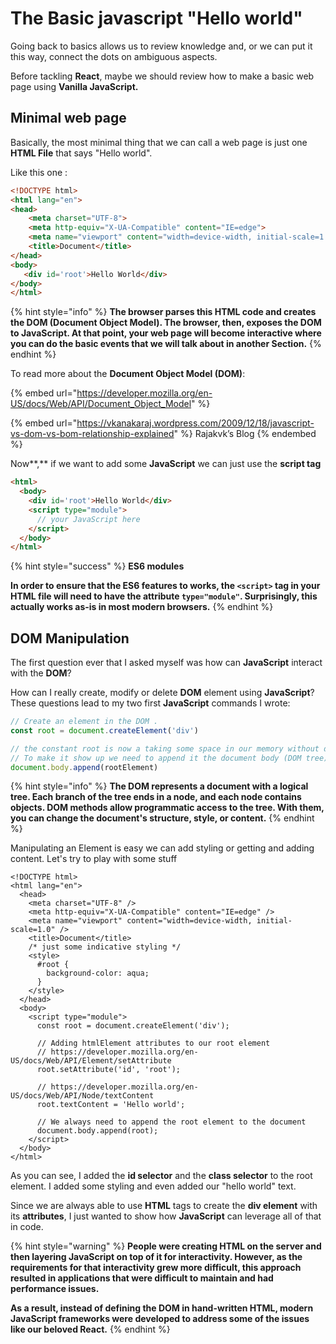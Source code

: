 # The Basic javascript "Hello world"

Going back to basics allows us to review knowledge and, or we can put it this way, connect the dots on ambiguous aspects.

Before tackling **React**, maybe we should review how to make a basic web page using **Vanilla JavaScript.**

## **Minimal web page**

Basically, the most minimal thing that we can call a web page is just one **HTML File** that says "Hello world".

Like this one :

```html
<!DOCTYPE html>
<html lang="en">
<head>
    <meta charset="UTF-8">
    <meta http-equiv="X-UA-Compatible" content="IE=edge">
    <meta name="viewport" content="width=device-width, initial-scale=1.0">
    <title>Document</title>
</head>
<body>
   <div id='root'>Hello World</div>
</body>
</html>
```

{% hint style="info" %}
**The browser parses this HTML code and creates the DOM (Document Object Model). The browser, then, exposes the DOM to JavaScript. At that point, your web page will become interactive where you can do the basic events that we will talk about in another Section.**
{% endhint %}

To read more about the **Document Object Model (DOM)**:

{% embed url="https://developer.mozilla.org/en-US/docs/Web/API/Document_Object_Model" %}

{% embed url="https://vkanakaraj.wordpress.com/2009/12/18/javascript-vs-dom-vs-bom-relationship-explained" %}
Rajakvk’s Blog
{% endembed %}

Now**,** if we want to add some **JavaScript** we can just use the **script tag**&#x20;

```html
<html>
  <body>
    <div id='root'>Hello World</div>
    <script type="module">
      // your JavaScript here
    </script>
  </body>
</html>
```

{% hint style="success" %}
**ES6 modules**

**In order to ensure that the ES6 features to works, the `<script>` tag in your HTML file will need to have the attribute `type="module"`. Surprisingly, this actually works as-is in most modern browsers.**
{% endhint %}

## DOM Manipulation

The first question ever that I asked myself was how can **JavaScript** interact with the **DOM**?

How can I really create, modify or delete **DOM** element using **JavaScript**? These questions lead to my two first **JavaScript** commands I wrote:

```javascript
// Create an element in the DOM .
const root = document.createElement('div')

// the constant root is now a taking some space in our memory without doing anything ,
// To make it show up we need to append it the document body (DOM tree).
document.body.append(rootElement)
```

{% hint style="info" %}
**The DOM represents a document with a logical tree. Each branch of the tree ends in a node, and each node contains objects. DOM methods allow programmatic access to the tree. With them, you can change the document's structure, style, or content.**
{% endhint %}

Manipulating an Element is easy we can add styling or getting and adding content. Let's try to play with some stuff

```tsx
<!DOCTYPE html>
<html lang="en">
  <head>
    <meta charset="UTF-8" />
    <meta http-equiv="X-UA-Compatible" content="IE=edge" />
    <meta name="viewport" content="width=device-width, initial-scale=1.0" />
    <title>Document</title>
    /* just some indicative styling */
    <style>
      #root {
        background-color: aqua;
      }
    </style>
  </head>
  <body>
    <script type="module">
      const root = document.createElement('div');

      // Adding htmlElement attributes to our root element
      // https://developer.mozilla.org/en-US/docs/Web/API/Element/setAttribute
      root.setAttribute('id', 'root');
    
      // https://developer.mozilla.org/en-US/docs/Web/API/Node/textContent
      root.textContent = 'Hello world';
      
      // We always need to append the root element to the document
      document.body.append(root);
    </script>
  </body>
</html>
```

As you can see, I added the **id selector** and the **class selector** to the root element. I added some styling and even added our "hello world" text.

Since we are always able to use **HTML** tags to create the **div element** with its **attributes**, I just wanted to show how **JavaScript** can leverage all of that in code. &#x20;

{% hint style="warning" %}
**People were creating HTML on the server and then layering JavaScript on top of it for interactivity. However, as the requirements for that interactivity grew more difficult, this approach resulted in applications that were difficult to maintain and had performance issues.**&#x20;

**As a result, instead of defining the DOM in hand-written HTML, modern JavaScript frameworks were developed to address some of the issues like our beloved React.**
{% endhint %}
